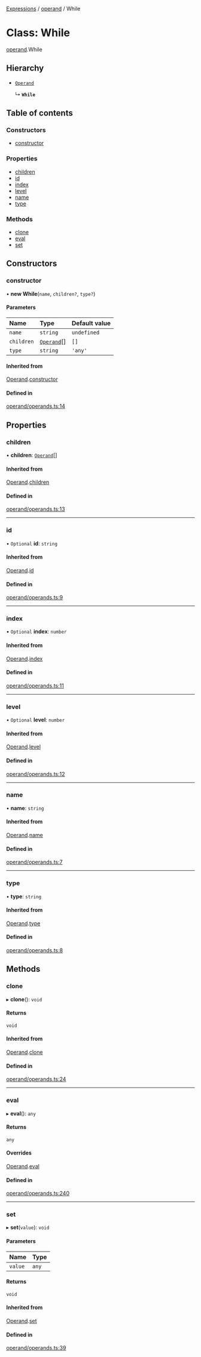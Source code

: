 [Expressions](../README.md) / [operand](../modules/operand.md) / While

# Class: While

[operand](../modules/operand.md).While

## Hierarchy

- [`Operand`](operand.Operand.md)

  ↳ **`While`**

## Table of contents

### Constructors

- [constructor](operand.While.md#constructor)

### Properties

- [children](operand.While.md#children)
- [id](operand.While.md#id)
- [index](operand.While.md#index)
- [level](operand.While.md#level)
- [name](operand.While.md#name)
- [type](operand.While.md#type)

### Methods

- [clone](operand.While.md#clone)
- [eval](operand.While.md#eval)
- [set](operand.While.md#set)

## Constructors

### constructor

• **new While**(`name`, `children?`, `type?`)

#### Parameters

| Name | Type | Default value |
| :------ | :------ | :------ |
| `name` | `string` | `undefined` |
| `children` | [`Operand`](operand.Operand.md)[] | `[]` |
| `type` | `string` | `'any'` |

#### Inherited from

[Operand](operand.Operand.md).[constructor](operand.Operand.md#constructor)

#### Defined in

[operand/operands.ts:14](https://github.com/FlavioLionelRita/js-expressions/blob/46de85e/src/lib/operand/operands.ts#L14)

## Properties

### children

• **children**: [`Operand`](operand.Operand.md)[]

#### Inherited from

[Operand](operand.Operand.md).[children](operand.Operand.md#children)

#### Defined in

[operand/operands.ts:13](https://github.com/FlavioLionelRita/js-expressions/blob/46de85e/src/lib/operand/operands.ts#L13)

___

### id

• `Optional` **id**: `string`

#### Inherited from

[Operand](operand.Operand.md).[id](operand.Operand.md#id)

#### Defined in

[operand/operands.ts:9](https://github.com/FlavioLionelRita/js-expressions/blob/46de85e/src/lib/operand/operands.ts#L9)

___

### index

• `Optional` **index**: `number`

#### Inherited from

[Operand](operand.Operand.md).[index](operand.Operand.md#index)

#### Defined in

[operand/operands.ts:11](https://github.com/FlavioLionelRita/js-expressions/blob/46de85e/src/lib/operand/operands.ts#L11)

___

### level

• `Optional` **level**: `number`

#### Inherited from

[Operand](operand.Operand.md).[level](operand.Operand.md#level)

#### Defined in

[operand/operands.ts:12](https://github.com/FlavioLionelRita/js-expressions/blob/46de85e/src/lib/operand/operands.ts#L12)

___

### name

• **name**: `string`

#### Inherited from

[Operand](operand.Operand.md).[name](operand.Operand.md#name)

#### Defined in

[operand/operands.ts:7](https://github.com/FlavioLionelRita/js-expressions/blob/46de85e/src/lib/operand/operands.ts#L7)

___

### type

• **type**: `string`

#### Inherited from

[Operand](operand.Operand.md).[type](operand.Operand.md#type)

#### Defined in

[operand/operands.ts:8](https://github.com/FlavioLionelRita/js-expressions/blob/46de85e/src/lib/operand/operands.ts#L8)

## Methods

### clone

▸ **clone**(): `void`

#### Returns

`void`

#### Inherited from

[Operand](operand.Operand.md).[clone](operand.Operand.md#clone)

#### Defined in

[operand/operands.ts:24](https://github.com/FlavioLionelRita/js-expressions/blob/46de85e/src/lib/operand/operands.ts#L24)

___

### eval

▸ **eval**(): `any`

#### Returns

`any`

#### Overrides

[Operand](operand.Operand.md).[eval](operand.Operand.md#eval)

#### Defined in

[operand/operands.ts:240](https://github.com/FlavioLionelRita/js-expressions/blob/46de85e/src/lib/operand/operands.ts#L240)

___

### set

▸ **set**(`value`): `void`

#### Parameters

| Name | Type |
| :------ | :------ |
| `value` | `any` |

#### Returns

`void`

#### Inherited from

[Operand](operand.Operand.md).[set](operand.Operand.md#set)

#### Defined in

[operand/operands.ts:39](https://github.com/FlavioLionelRita/js-expressions/blob/46de85e/src/lib/operand/operands.ts#L39)
